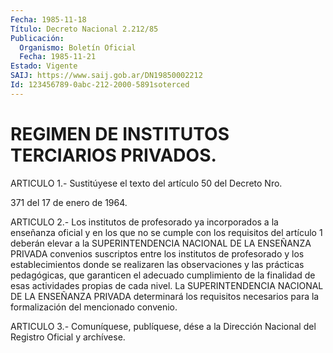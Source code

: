 ```yaml
---
Fecha: 1985-11-18
Título: Decreto Nacional 2.212/85
Publicación:
  Organismo: Boletín Oficial
  Fecha: 1985-11-21
Estado: Vigente
SAIJ: https://www.saij.gob.ar/DN19850002212
Id: 123456789-0abc-212-2000-5891soterced
---
```

# REGIMEN DE INSTITUTOS TERCIARIOS PRIVADOS.

<a id="1"></a>
ARTICULO  1.- Sustitúyese el texto del artículo 50 del Decreto Nro.

371 del 17 de enero de 1964.

<a id="2"></a>
ARTICULO  2.-  Los  institutos  de profesorado ya incorporados a la enseñanza oficial y en los que no  se cumple con los requisitos del artículo  1  deberán elevar a la SUPERINTENDENCIA  NACIONAL  DE  LA ENSEÑANZA PRIVADA  convenios  suscriptos  entre  los  institutos de profesorado  y  los  establecimientos  donde  se  realizaren    las observaciones  y  las  prácticas  pedagógicas,  que  garanticen  el adecuado  cumplimiento  de la finalidad de esas actividades propias de  cada  nivel.  La  SUPERINTENDENCIA  NACIONAL  DE  LA  ENSEÑANZA PRIVADA determinará los requisitos necesarios para la formalización del mencionado convenio.

<a id="3"></a>
ARTICULO  3.- Comuníquese, publíquese, dése a la Dirección Nacional del Registro Oficial y archívese.